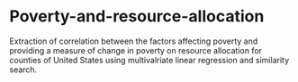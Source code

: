 # Poverty-and-resource-allocation

Extraction of correlation between the factors affecting poverty and providing a measure of change in poverty on resource allocation for counties of United States using multivalriate linear regression and similarity search.
